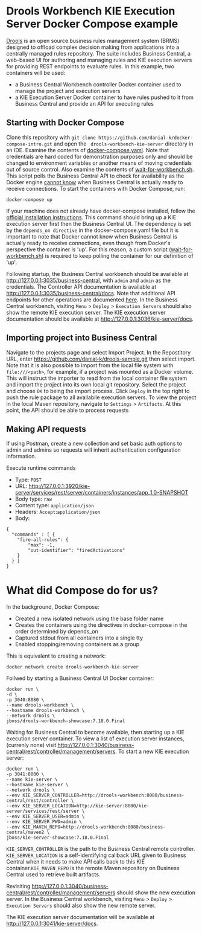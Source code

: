 # Drools Workbench KIE Execution Server Docker Compose example
[Drools](https://docs.jboss.org/drools/release/7.18.0.Final/drools-docs/html_single/) is an open source business rules management system (BRMS) designed to offload complex decision making from applications into a centrally managed rules repository. The suite includes Business Central, a web-based UI for authoring and managing rules and KIE execution servers for providing REST endpoints to evaluate rules.
In this example, two containers will be used:
- a Business Central Workbench controller Docker container used to manage the project and execution servers
- a KIE Execution Server Docker container to have rules pushed to it from Business Central and provide an API for executing rules

## Starting with Docker Compose
Clone this repository with ```git clone https://github.com/danial-k/docker-compose-intro.git``` and open the ```
drools-workbench-kie-server``` directory in an IDE. Examine the contents of [docker-compose.yaml](docker-compose.yaml).  Note that credentials are hard coded for demonstration purposes only and should be changed to environment variables or another means of moving credentials out of source control. Also examine the contents of [wait-for-workbench.sh](wait-for-workbench.sh).  This script polls the Business Central API to check for availability as the Docker engine [cannot know](https://docs.docker.com/compose/startup-order/) when Business Central is actually ready to receive connections.  To start the containers with Docker Compose, run:
```shell
docker-compose up
```
If your machine does not already have docker-compose installed, follow the [official installation instructions](https://docs.docker.com/compose/install/). This command should bring up a KIE execution server first then the Business Central UI. The dependency is set by the ```depends_on directive``` in the docker-compose.yaml file but it is important to note that Docker cannot know when Business Central is actually ready to receive connections, even though from Docker's perspective the container is 'up'.  For this reason, a custom script ([wait-for-workbench.sh](wait-for-workbench.sh)) is required to keep polling the container for our definition of 'up'.

Following startup, the Business Central workbench should be available at http://127.0.0.1:3035/business-central, with ```admin``` and ```admin``` as the credentials.  The Controller API documentation is available at http://127.0.0.1:3035/business-central/docs.  Note that additional API endpoints for other operations are documented [here](https://docs.jboss.org/drools/release/7.18.0.Final/drools-docs/html_single/#knowledge-store-rest-api-endpoints-ref_decision-tables).  In the Business Central workbench, visiting ```Menu``` > ```Deploy``` > ```Execution Servers``` should also show the remote KIE execution server.  The KIE execution server documentation should be available at http://127.0.0.1:3036/kie-server/docs.

## Importing project into Business Central
Navigate to the projects page and select Import Project. In the Repostitory URL, enter https://github.com/danial-k/drools-sample.git then select import. Note that it is also possible to import from the local file system with ```file:///<path>```, for example, if a project was mounted as a Docker volume. This will instruct the importer to read from the local container file system and import the project into its own local git repository. Select the project and choose ```OK``` to being the import process. Click ```Deploy``` in the top right to push the rule package to all availabile execution servers.  To view the project in the local Maven repository, navigate to ```Settings``` > ```Artifacts```.  At this point, the API should be able to process requests 

## Making API requests
If using Postman, create a new collection and set basic auth options to admin and admins so requests will inherit authentication configuration information.

Execute runtime commands
- Type: ```POST```
- URL: http://127.0.0.1:3920/kie-server/services/rest/server/containers/instances/app_1.0-SNAPSHOT
- Body type: ```raw```
- Content type: ```application/json```
- Headers: ```Accept```:```application/json```
- Body:
```
{
  "commands" : [ {
    "fire-all-rules": {
        "max": -1,
        "out-identifier": "firedActivations"
    }
  } ]
}
```

# What did Compose do for us?
In the background, Docker Compose:
- Created a new isolated network using the base folder name
- Creates the containers using the directives in docker-compose in the order determined by depends_on
- Captured stdout from all containers into a single tty
- Enabled stopping/removing containers as a group

This is equivalent to creating a network:
```shell
docker network create drools-workbench-kie-server
```

Follwed by starting a Business Central UI Docker container:
```shell
docker run \
-d \
-p 3040:8080 \
--name drools-workbench \
--hostname drools-workbench \
--network drools \
jboss/drools-workbench-showcase:7.18.0.Final
```

Waiting for Business Central to become available, then starting up a KIE execution server container.  To view a list of execution server instances, (currenly none) visit http://127.0.0.1:3040/business-central/rest/controller/management/servers.   To start a new KIE execution server:
```shell
docker run \
-p 3041:8080 \
--name kie-server \
--hostname kie-server \
--network drools \
--env KIE_SERVER_CONTROLLER=http://drools-workbench:8080/business-central/rest/controller \
--env KIE_SERVER_LOCATION=http://kie-server:8080/kie-server/services/rest/server \
--env KIE_SERVER_USER=admin \
--env KIE_SERVER_PWD=admin \
--env KIE_MAVEN_REPO=http://drools-workbench:8080/business-central/maven2 \
jboss/kie-server-showcase:7.18.0.Final
```
```KIE_SERVER_CONTROLLER``` is the path to the Business Central remote controller. ```KIE_SERVER_LOCATION``` is a self-identifying callback URL given to Business Central when it needs to make API calls back to this KIE container.```KIE_MAVEN_REPO``` is the remote Maven repository on Business Central used to retrieve built artifacts.

Revisiting http://127.0.0.1:3040/business-central/rest/controller/management/servers should show the new execution server.  In the Business Central workbench, visiting ```Menu``` > ```Deploy``` > ```Execution Servers``` should also show the new remote server.

The KIE execution server documentation will be available at http://127.0.0.1:3041/kie-server/docs.


